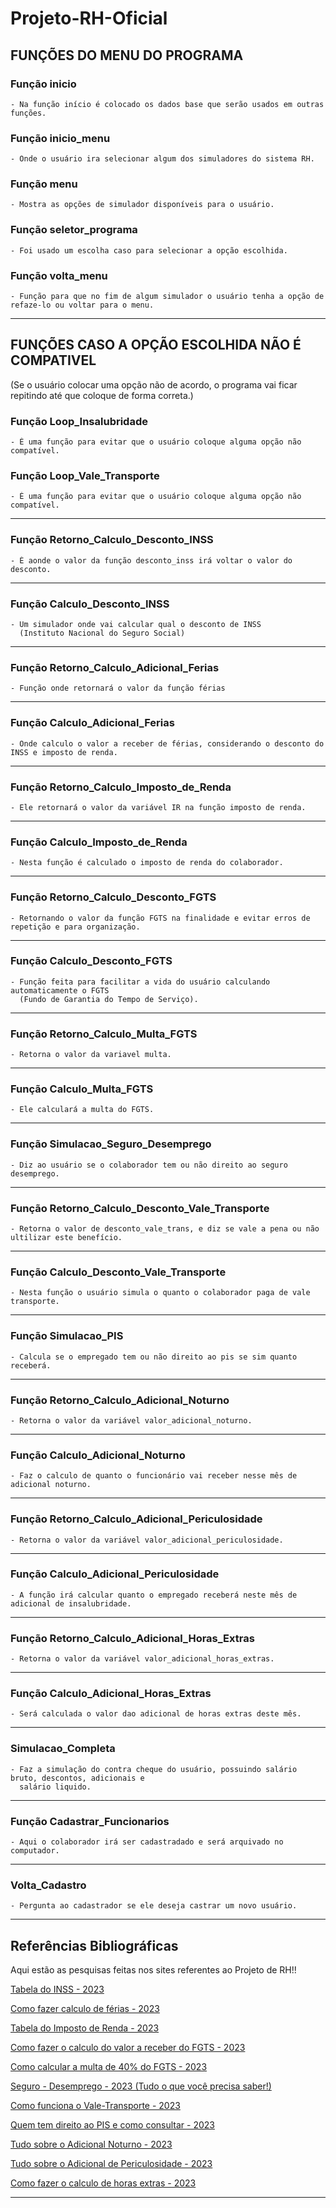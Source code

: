 # Projeto-RH-Oficial



 ## FUNÇÕES DO MENU DO PROGRAMA
  ### Função inicio                                                                                                                                                                                                                                             
    - Na função início é colocado os dados base que serão usados em outras funções.
    
  ### Função inicio_menu
 
    - Onde o usuário ira selecionar algum dos simuladores do sistema RH.
 
  ### Função menu

    - Mostra as opções de simulador disponíveis para o usuário.
    
  ### Função seletor_programa
 
    - Foi usado um escolha caso para selecionar a opção escolhida.
    
  ### Função volta_menu

    - Função para que no fim de algum simulador o usuário tenha a opção de refaze-lo ou voltar para o menu.
_____________________________________________________________________________________________________________________________
 ## FUNÇÕES CASO A OPÇÃO ESCOLHIDA NÃO É COMPATIVEL
 
   (Se o usuário colocar uma opção não de acordo, o programa vai ficar repitindo
    até que coloque de forma correta.)
      
 ### Função Loop_Insalubridade

    - É uma função para evitar que o usuário coloque alguma opção não compatível.
    
 ### Função Loop_Vale_Transporte

    - É uma função para evitar que o usuário coloque alguma opção não compatível.
_____________________________________________________________________________________________________________________________

 ### Função Retorno_Calculo_Desconto_INSS
 
    - É aonde o valor da função desconto_inss irá voltar o valor do desconto.
_____________________________________________________________________________________________________________________________
 ### Função Calculo_Desconto_INSS
 
    - Um simulador onde vai calcular qual o desconto de INSS
      (Instituto Nacional do Seguro Social)
_____________________________________________________________________________________________________________________________
 ### Função Retorno_Calculo_Adicional_Ferias
 
    - Função onde retornará o valor da função férias
_____________________________________________________________________________________________________________________________
 ### Função Calculo_Adicional_Ferias
 
    - Onde calculo o valor a receber de férias, considerando o desconto do INSS e imposto de renda.
_____________________________________________________________________________________________________________________________
 ### Função Retorno_Calculo_Imposto_de_Renda
 
    - Ele retornará o valor da variável IR na função imposto de renda.
_____________________________________________________________________________________________________________________________
 ### Função Calculo_Imposto_de_Renda

    - Nesta função é calculado o imposto de renda do colaborador.
_____________________________________________________________________________________________________________________________
 ### Função Retorno_Calculo_Desconto_FGTS

    - Retornando o valor da função FGTS na finalidade e evitar erros de repetição e para organização.
_____________________________________________________________________________________________________________________________
 ### Função Calculo_Desconto_FGTS

    - Função feita para facilitar a vida do usuário calculando automaticamente o FGTS
      (Fundo de Garantia do Tempo de Serviço).
_____________________________________________________________________________________________________________________________
 ### Função Retorno_Calculo_Multa_FGTS

    - Retorna o valor da variavel multa.
_____________________________________________________________________________________________________________________________
 ### Função Calculo_Multa_FGTS

    - Ele calculará a multa do FGTS.
_____________________________________________________________________________________________________________________________
 ### Função Simulacao_Seguro_Desemprego

    - Diz ao usuário se o colaborador tem ou não direito ao seguro desemprego.
_____________________________________________________________________________________________________________________________
 ### Função Retorno_Calculo_Desconto_Vale_Transporte

    - Retorna o valor de desconto_vale_trans, e diz se vale a pena ou não ultilizar este benefício.
_____________________________________________________________________________________________________________________________
 ### Função Calculo_Desconto_Vale_Transporte

    - Nesta função o usuário simula o quanto o colaborador paga de vale transporte.
_____________________________________________________________________________________________________________________________
 ### Função Simulacao_PIS

    - Calcula se o empregado tem ou não direito ao pis se sim quanto receberá.
_____________________________________________________________________________________________________________________________
 ### Função Retorno_Calculo_Adicional_Noturno

    - Retorna o valor da variável valor_adicional_noturno.
_____________________________________________________________________________________________________________________________
 ### Função Calculo_Adicional_Noturno

    - Faz o calculo de quanto o funcionário vai receber nesse mês de adicional noturno.
_____________________________________________________________________________________________________________________________
 ### Função Retorno_Calculo_Adicional_Periculosidade

    - Retorna o valor da variável valor_adicional_periculosidade.
_____________________________________________________________________________________________________________________________
 ### Função Calculo_Adicional_Periculosidade

    - A função irá calcular quanto o empregado receberá neste mês de adicional de insalubridade.
_____________________________________________________________________________________________________________________________
 ### Função Retorno_Calculo_Adicional_Horas_Extras

    - Retorna o valor da variável valor_adicional_horas_extras.
_____________________________________________________________________________________________________________________________
 ### Função Calculo_Adicional_Horas_Extras

    - Será calculada o valor dao adicional de horas extras deste mês.
_____________________________________________________________________________________________________________________________
 ### Simulacao_Completa

    - Faz a simulação do contra cheque do usuário, possuindo salário bruto, descontos, adicionais e 
      salário liquido.
_____________________________________________________________________________________________________________________________
 ### Função Cadastrar_Funcionarios

    - Aqui o colaborador irá ser cadastradado e será arquivado no computador.
_____________________________________________________________________________________________________________________________
 ### Volta_Cadastro

    - Pergunta ao cadastrador se ele deseja castrar um novo usuário.
_____________________________________________________________________________________________________________________________

## Referências Bibliográficas 

Aqui estão as pesquisas feitas nos sites referentes ao Projeto de RH!!

[Tabela do INSS - 2023](https://blog.convenia.com.br/tabela-do-inss-para-2023-confira-os-reajustes/)

[Como fazer calculo de férias - 2023](https://www.vagas.com.br/profissoes/como-calcular-ferias-calculo/#:~:text=No%20c%C3%A1lculo%20de%20f%C3%A9rias,%20%C3%A9,somar%201/3%20dele%20mesmo.)

[Tabela do Imposto de Renda - 2023](https://www.creditas.com/exponencial/tabela-imposto-de-renda/)

[Como fazer o calculo do valor a receber do FGTS - 2023](https://meutudo.com.br/blog/calculadoras/calculo-fgts/#:~:text=O%20c%C3%A1lculo%20mensal%20do%20FGTS,a%20antecipa%C3%A7%C3%A3o%20do%20recolhimento%20rescis%C3%B3rio%29.)

[Como calcular a multa de 40% do FGTS - 2023](https://economia.uol.com.br/noticias/redacao/2023/03/18/fgts-entenda-como-e-calculada-multa-de-40-em-caso-de-demissao.htm#:~:text=No%20caso%20da%20demiss%C3%A3o%20sem,de%20R$%2040.000,00.)

[Seguro - Desemprego - 2023 (Tudo o que você precisa saber!)](https://blog.pagseguro.uol.com.br/seguro-desemprego/)

[Como funciona o Vale-Transporte - 2023](https://www.bwg.com.br/como-funciona-o-vale-transporte/#:~:text=O%20uso%20do%20vale-transporte,profissional%20tenha%20direito%20ao%20custeio.)

[Quem tem direito ao PIS e como consultar - 2023](https://economia.uol.com.br/guia-de-economia/pis-como-consultar-o-seu-e-quem-tem-direito-ao-abono-salarial.htm)

[Tudo sobre o Adicional Noturno - 2023](https://www.gupy.io/blog/adicional-noturno#:~:text=Adicional%20noturno%20%C3%A9%20um%20acr%C3%A9scimo,22h%20at%C3%A9%205h%20da%20manh%C3%A3.)

[Tudo sobre o Adicional de Periculosidade - 2023](https://forbusiness.vagas.com.br/blog/adicional-de-periculosidade/#:~:text=periculosidade%20e%20insalubridade?-,O%20que%20%C3%A9%20adicional%20de%20periculosidade?,e%20gratifica%C3%A7%C3%B5es%20pagas%20pelo%20empregador.)

[Como fazer o calculo de horas extras - 2023](https://www.pontotel.com.br/como-calcular-hora-extra/#:~:text=E%20sobre%20o%20c%C3%A1lculo%20do,superior%20%C3%A0%20da%20hora%20normal.%E2%80%9D)

-----------------------------------------------------------------------------------------------------------------------------------------------------------------------
